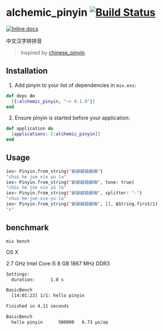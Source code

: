 # alchemic_pinyin [![Build Status](https://travis-ci.org/zhangsoledad/alchemic_pinyin.svg?branch=master)](https://travis-ci.org/zhangsoledad/alchemic_pinyin.svg?branch=master)
[![Inline docs](http://inch-ci.org/github/zhangsoledad/alchemic_pinyin.svg?branch=master)](http://inch-ci.org/github/zhangsoledad/alchemic_pinyin)

中文汉字转拼音
>Inspired by [chinese_pinyin](https://github.com/flyerhzm/chinese_pinyin).

## Installation

1. Add pinyin to your list of dependencies in `mix.exs`:
```elixir
def deps do
  [{:alchemic_pinyin, "~> 0.1.0"}]
end
```

2. Ensure pinyin is started before your application:
```elixir
def application do
  [applications: [:alchemic_pinyin]]
end
```

## Usage
```bash
iex> Pinyin.from_string("龡龢龣龤龥癩")
"chui he jue xie yu la"
iex> Pinyin.from_string("龡龢龣龤龥癩", tone: true)
"chùi hé júe xíe yù là"
iex> Pinyin.from_string("龡龢龣龤龥癩", splitter: "-")
"chui-he-jue-xie-yu-la"
iex> Pinyin.from_string("龡龢龣龤龥癩", [], &String.first/1)
"c"
```

## benchmark
```
mix bench
```
OS X

2.7 GHz Intel Core i5
8 GB 1867 MHz DDR3
```bash
Settings:
  duration:      1.0 s

BasicBench
  [14:01:23] 1/1: hello pinyin

Finished in 4.11 seconds

BasicBench
  hello pinyin      500000   6.73 µs/op
```
